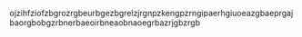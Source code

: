 ojzihfziofzbgrozrgbeurbgezbgrelzjrgnpzkengpzrngipaerhgiuoeazgbaeprgajbaorgbobgzrbnerbaeoirbneaobnaoegrbazrjgbzrgb
